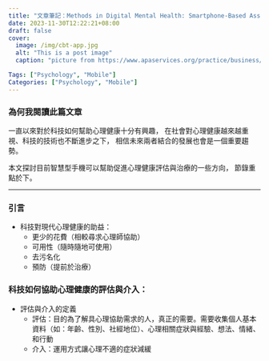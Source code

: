 ```yaml
---
title: "文章筆記：Methods in Digital Mental Health: Smartphone-Based Assessment and Intervention for Stress, Anxiety, and Depression"
date: 2023-11-30T12:22:21+08:00
draft: false
cover:
  image: /img/cbt-app.jpg
  alt: "This is a post image"
  caption: "picture from https://www.apaservices.org/practice/business/technology/tech-column/cbt-app-depression"

Tags: ["Psychology", "Mobile"]
Categories: ["Psychology", "Mobile"]
---
```


### 為何我閱讀此篇文章

一直以來對於科技如何幫助心理健康十分有興趣，
在社會對心理健康越來越重視、科技的技術也不斷進步之下，
相信未來兩者結合的發展也會是一個重要趨勢。

本文探討目前智慧型手機可以幫助促進心理健康評估與治療的一些方向，
節錄重點於下。

---

### 引言

- 科技對現代心理健康的助益：
  - 更少的花費（相較尋求心理師協助）
  - 可用性（隨時隨地可使用）
  - 去污名化
  - 預防（提前於治療）

### 科技如何協助心理健康的評估與介入：

- 評估與介入的定義
  - 評估：目的為了解具心理協助需求的人，真正的需要。需要收集個人基本資料（如：年齡、性別、社經地位）、心理相關症狀與經驗、想法、情緒、和行動
  - 介入：運用方式讓心理不適的症狀減緩
- 科技可改變的方向：如何協助個體、以及何時可以協助個體
  - 收集資料的方式：可被動收集個體日常生活行為，或在適當的時機（如：每固定兩個小時、當個體做某件行為時）主動發送訊息請個體填寫量表
  - 介入的時機：可在個體最需要的時候，或在日常最常生活、影響最大的空間
  - 評估與預測：可運用 AI 演算法，根據收集到的資料，進行後續的預測
  - "anywhere, anytime” (A-A) principle：根據 A-A 原則，可進行多樣的資料收集，如：descriptive experience sampling (DES)、ecological momentary assessment (EMA)、experience sampling method (ESM)
- 目前的相關運用：
  - 使用文字、音訊、動畫、工作表或日記等功能，提供多樣化介入，如：肌肉放鬆、呼吸、情緒評級、日記、積極陳述和冥想技術
  - 檢測生理環境刺激（如：身體活動量、光照）以協助檢測憂鬱症，或是以 GPS 定位資訊、電話次數以預測孤獨感。
  - 大部分的研究以心理自陳量表、認知測驗為主，但仍有少數情境下，可透過心律、呼吸、姿勢、講話聲音協助判斷。

### 壓力的評估與介入

- 壓力的定義：感覺被壓垮或無法因應的心理情緒壓力。一個事件壓力與否很大程度取決個人，但它通常來自「新的、意想不到的或威脅我們自我意識的經驗」或「當我們感覺自己無法控制某種情況時」。
- 手機協助評估壓力的方式：自陳量表，加速度計和陀螺儀感測器數據，各式應用程式類別的使用狀況，GPS 定位，日記書寫
- 手機協助因應壓力的方式：
  - 幫助個體即時覺察自己處於壓力之中，便已經是一個具有幫助的介入方式
  - 可提供認知行為治療（CBT）、短期人際治療 (BIC)、正念相關介入(MBAs)
  - 在上述方式中，可以通知提醒個案從事相關練習（如：呼吸練習、正向思考、良好睡眠作息的提醒，亦可針對個體的壓力指數、環境等數據建立個人化的資料庫。可運用自然語言處理相關技術（information retrieval, word embedding techniques），運用動機式晤談的相關方法，提供個體適當因應。

### 焦慮與的評估與介入

- 焦慮的定義：不安、擔心或恐懼的感覺，心理症狀包括焦躁不安、恐懼感和緊張不安、難以集中註意力和睡眠以及煩躁。生理症狀包括頭暈、噁心、心悸、出汗、呼吸急促和口乾舌燥。
- 手機協助評估焦慮的方式：自陳量表，錄製的聲音片段，環境資料（光照、位置），行為數據（行走、坐著和睡覺），線上行為數據（社交互動頻率與通話）
- 憂鬱的定義：情緒低落、失去興趣或快樂、內疚感或自我價值感低、睡眠或食慾紊亂、精力不足和注意力不集中。
- 手機協助評估憂鬱的方式：自陳量表，智慧型手機硬體感測器資料（來自 GPS、陀螺儀和加速計），語音樣本、位置、瀏覽器歷史記錄和社群媒體活動數據
- 手機協助因應焦慮與憂鬱的方式：
  - 建立在認知行為治療的概念下，提供活動建議、呼吸練習或其他建議
  - 使用文字語言情緒辨識相關技術，以提供適當的 CBT 技巧給個體
  - GPS 定位可用於判斷個體的身體活動、位置，以判斷適合提供心理健康介入的時機

### 結論

除了智慧型手機之外，其他專注於測量各種生理訊號的行動裝置也已經被迅速採用，用於健身追蹤的智慧手環是第一批普及的產品，但其他形式的可穿戴設備，包括用於測量睡眠活動的戒指和用於測量大腦活動的頭帶，也開始逐漸在商業上使用。儘管目前的研究成果顯示出精神保健的巨大希望，但現有的改進可能性還有很多，實現不同技術和心智相關科學領域見解的廣泛整合需要強有力的跨學科研究和工作。
